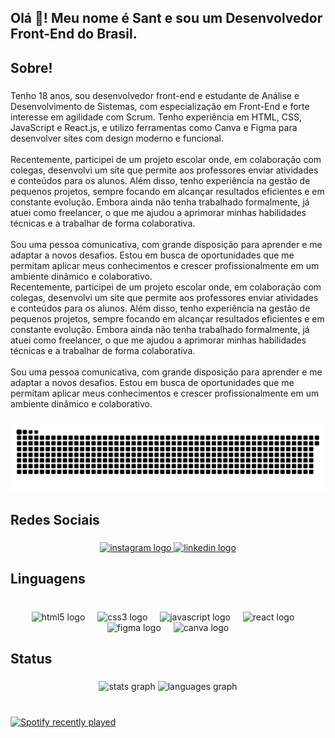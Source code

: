 <h2 align="left">Olá 👋! Meu nome é Sant e sou um Desenvolvedor Front-End do Brasil.</h2>

###

<h2 align="left">Sobre!</h2>

###

<p align="left">Tenho 18 anos, sou desenvolvedor front-end e estudante de Análise e Desenvolvimento de Sistemas, com especialização em Front-End e forte interesse em agilidade com Scrum. Tenho experiência em HTML, CSS, JavaScript e React.js, e utilizo ferramentas como Canva e Figma para desenvolver sites com design moderno e funcional.<br><br>Recentemente, participei de um projeto escolar onde, em colaboração com colegas, desenvolvi um site que permite aos professores enviar atividades e conteúdos para os alunos. Além disso, tenho experiência na gestão de pequenos projetos, sempre focando em alcançar resultados eficientes e em constante evolução. Embora ainda não tenha trabalhado formalmente, já atuei como freelancer, o que me ajudou a aprimorar minhas habilidades técnicas e a trabalhar de forma colaborativa.<br><br>Sou uma pessoa comunicativa, com grande disposição para aprender e me adaptar a novos desafios. Estou em busca de oportunidades que me permitam aplicar meus conhecimentos e crescer profissionalmente em um ambiente dinâmico e colaborativo.<br>Recentemente, participei de um projeto escolar onde, em colaboração com colegas, desenvolvi um site que permite aos professores enviar atividades e conteúdos para os alunos. Além disso, tenho experiência na gestão de pequenos projetos, sempre focando em alcançar resultados eficientes e em constante evolução. Embora ainda não tenha trabalhado formalmente, já atuei como freelancer, o que me ajudou a aprimorar minhas habilidades técnicas e a trabalhar de forma colaborativa.<br><br>Sou uma pessoa comunicativa, com grande disposição para aprender e me adaptar a novos desafios. Estou em busca de oportunidades que me permitam aplicar meus conhecimentos e crescer profissionalmente em um ambiente dinâmico e colaborativo.</p>

###

<img src="https://raw.githubusercontent.com/devsantx/devsantx/output/snake.svg" alt="Snake animation" />

###

<h2 align="left">Redes Sociais</h2>

###

<div align="center">
  <a href="https://www.instagram.com/devsantx/" target="_blank">
    <img src="https://img.shields.io/static/v1?message=Instagram&logo=instagram&label=&color=E4405F&logoColor=white&labelColor=&style=for-the-badge" height="40" alt="instagram logo"  />
  </a>
  <a href="https://www.linkedin.com/in/devsantx/" target="_blank">
    <img src="https://img.shields.io/static/v1?message=LinkedIn&logo=linkedin&label=&color=0077B5&logoColor=white&labelColor=&style=for-the-badge" height="40" alt="linkedin logo"  />
  </a>
</div>

###

<h2 align="left">Linguagens</h2>

###

<br clear="both">

<div align="center">
  <img src="https://cdn.jsdelivr.net/gh/devicons/devicon/icons/html5/html5-original.svg" height="50" alt="html5 logo"  />
  <img width="12" />
  <img src="https://cdn.jsdelivr.net/gh/devicons/devicon/icons/css3/css3-original.svg" height="50" alt="css3 logo"  />
  <img width="12" />
  <img src="https://cdn.jsdelivr.net/gh/devicons/devicon/icons/javascript/javascript-original.svg" height="50" alt="javascript logo"  />
  <img width="12" />
  <img src="https://cdn.jsdelivr.net/gh/devicons/devicon/icons/react/react-original.svg" height="50" alt="react logo"  />
  <img width="12" />
  <img src="https://cdn.jsdelivr.net/gh/devicons/devicon/icons/figma/figma-original.svg" height="50" alt="figma logo"  />
  <img width="12" />
  <img src="https://cdn.jsdelivr.net/gh/devicons/devicon/icons/canva/canva-original.svg" height="50" alt="canva logo"  />
</div>

###

<h2 align="left">Status</h2>

###

<div align="center">
  <img src="https://github-readme-stats.vercel.app/api?username=devsantx&hide_title=false&hide_rank=false&show_icons=true&include_all_commits=false&count_private=true&disable_animations=false&theme=tokyonight&locale=en&hide_border=true" height="150" alt="stats graph"  />
  <img src="https://github-readme-stats.vercel.app/api/top-langs?username=devsantx&locale=en&hide_title=false&layout=compact&card_width=320&langs_count=5&theme=tokyonight&hide_border=true" height="150" alt="languages graph"  />
</div>

###

<br clear="both">

<div align="left">
  <a href="https://open.spotify.com/user/31dvrydx4b5j6ztcnqzhllhkapvu">
    <img src="https://spotify-recently-played-readme.vercel.app/api?user=31dvrydx4b5j6ztcnqzhllhkapvu&width=1000" alt="Spotify recently played"  />
  </a>
</div>

###
